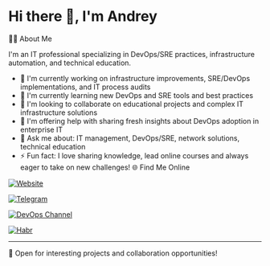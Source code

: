 # Hi there 👋, I'm Andrey

<!--
AndreyChuyan/AndreyChuyan is a ✨ _special_ ✨ repository because its README.md (this file) appears on your GitHub profile.
-->
👨‍💻 About Me

I'm an IT professional specializing in DevOps/SRE practices, infrastructure automation, and technical education.

- 🔭 I'm currently working on infrastructure improvements, SRE/DevOps implementations, and IT process audits
- 🌱 I'm currently learning new DevOps and SRE tools and best practices
- 👯 I'm looking to collaborate on educational projects and complex IT infrastructure solutions
- 🤝 I'm offering help with sharing fresh insights about DevOps adoption in enterprise IT
- 💬 Ask me about: IT management, DevOps/SRE, network solutions, technical education
- ⚡️ Fun fact: I love sharing knowledge, lead online courses and always eager to take on new challenges!
🌐 Find Me Online

[![Website](https://img.shields.io/badge/Website-chuyana.ru-blue?style=for-the-badge&logo=google-chrome&logoColor=white)](https://chuyana.ru/)
  
[![Telegram](https://img.shields.io/badge/Telegram-@Andrey__Chuyan-2CA5E0?style=for-the-badge&logo=telegram&logoColor=white)](https://t.me/Andrey_Chuyan)

[![DevOps Channel](https://img.shields.io/badge/DevOps_Channel-IT__Chuyana-26A5E4?style=for-the-badge&logo=telegram&logoColor=white)](https://t.me/IT_Chuyana)

[![Habr](https://img.shields.io/badge/Habr-andrey__chuyan-4B8DF8?style=for-the-badge&logo=habr&logoColor=white)](https://habr.com/ru/users/andrey_chuyan/)

---

💼 Open for interesting projects and collaboration opportunities!
